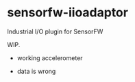 sensorfw-iioadaptor
===================

Industrial I/O plugin for SensorFW

WIP.
 * working accelerometer
  - data is wrong

